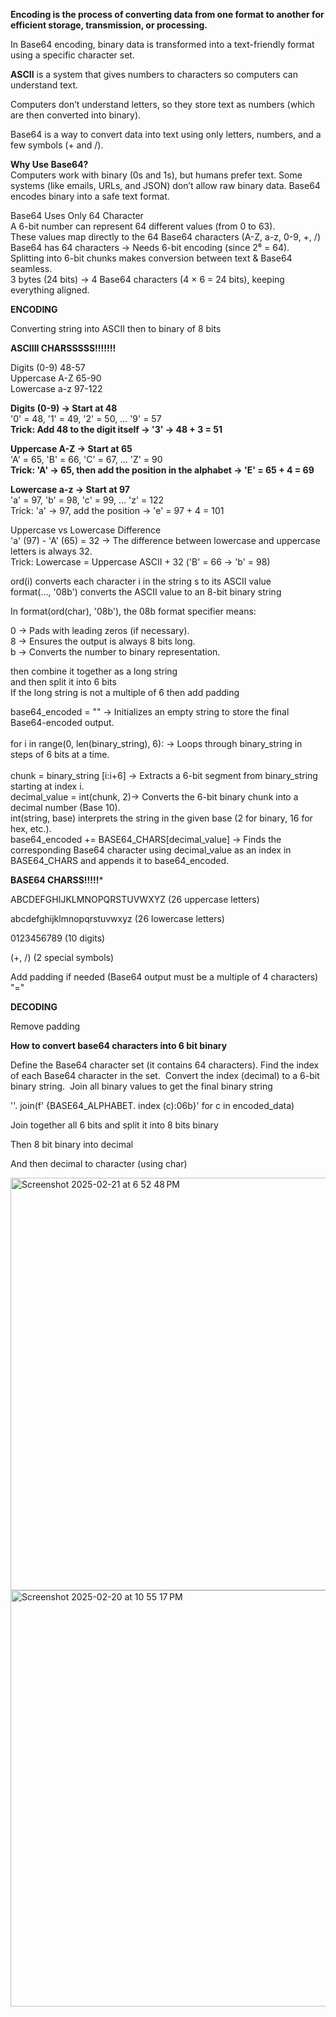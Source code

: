 
**Encoding is the process of converting data from one format to another for efficient storage, transmission, or processing.**  

In Base64 encoding, binary data is transformed into a text-friendly format using a specific character set.

**ASCII** is a system that gives numbers to characters so computers can understand text.

Computers don’t understand letters, so they store text as numbers (which are then converted into binary).

Base64 is a way to convert data into text using only letters, numbers, and a few symbols (+ and /).

**Why Use Base64?** <br>
Computers work with binary (0s and 1s), but humans prefer text. Some systems (like emails, URLs, and JSON) don’t allow raw binary data. Base64 encodes binary into a safe text format. <br>

Base64 Uses Only 64 Character<br>
A  6-bit number can represent 64 different values (from 0 to 63).<br>
These values map directly to the 64 Base64 characters (A-Z, a-z, 0-9, +, /)<br>
Base64 has 64 characters → Needs 6-bit encoding (since 2⁶ = 64).<br>
Splitting into 6-bit chunks makes conversion between text & Base64 seamless. <br>
3 bytes (24 bits) → 4 Base64 characters (4 × 6 = 24 bits), keeping everything aligned.<br>


**ENCODING**


Converting string into ASCII then to binary of 8 bits <br> 


**ASCIIII CHARSSSSS!!!!!!!**  <br>


Digits (0-9)	48-57<br>
Uppercase A-Z	65-90<br>
Lowercase a-z	97-122<br>




**Digits (0-9) → Start at 48**<br>
'0' = 48, '1' = 49, '2' = 50, … '9' = 57<br>
**Trick: Add 48 to the digit itself → '3' → 48 + 3 = 51**<br>


**Uppercase A-Z → Start at 65**<br>
'A' = 65, 'B' = 66, 'C' = 67, … 'Z' = 90<br>
**Trick: 'A' → 65, then add the position in the alphabet → 'E' = 65 + 4 = 69**<br>


**Lowercase a-z → Start at 97**<br>
'a' = 97, 'b' = 98, 'c' = 99, … 'z' = 122<br>
Trick: 'a' → 97, add the position → 'e' = 97 + 4 = 101<br>


Uppercase vs Lowercase Difference<br>
'a' (97) - 'A' (65) = 32 → The difference between lowercase and uppercase letters is always 32.<br>
Trick: Lowercase = Uppercase ASCII + 32 ('B' = 66 → 'b' = 98)<br>



ord(i) converts each character i in the string s to its ASCII value <br>
format(..., '08b') converts the ASCII value to an 8-bit binary string <br>

In format(ord(char), '08b'), the 08b format specifier means:<br>

0 → Pads with leading zeros (if necessary).<br>
8 → Ensures the output is always 8 bits long.<br>
b → Converts the number to binary representation.<br>


then combine it together as a long string <br>
and then split it into 6 bits <br>
If the long string is not a multiple of 6 then add padding<br>

 base64_encoded = "" → Initializes an empty string to store the final Base64-encoded output.<br>  
 for i in range(0, len(binary_string), 6): → Loops through binary_string in steps of 6 bits at a time.<br>  
 chunk = binary_string [i:i+6] → Extracts a 6-bit segment from binary_string starting at index i. <br> 
 decimal_value = int(chunk, 2)→ Converts the 6-bit binary chunk into a decimal number (Base 10). <br>
 int(string, base) interprets the string in the given base (2 for binary, 16 for hex, etc.).<br>
base64_encoded += BASE64_CHARS[decimal_value] → Finds the corresponding Base64 character using decimal_value as an index in BASE64_CHARS and appends it to base64_encoded. <br>

**BASE64 CHARSS!!!!!***<br>


ABCDEFGHIJKLMNOPQRSTUVWXYZ  (26 uppercase letters)<br>

abcdefghijklmnopqrstuvwxyz  (26 lowercase letters)<br>

0123456789                  (10 digits)<br>

(+, /)                      (2 special symbols)<br>


Add padding if needed (Base64 output must be a multiple of 4 characters) "=" <br>


**DECODING** 

Remove padding 

**How to convert base64 characters into 6 bit binary**

Define the Base64 character set (it contains 64 characters).
 Find the index of each Base64 character in the set.
 Convert the index (decimal) to a 6-bit binary string.
 Join all binary values to get the final binary string

 ''. join(f' {BASE64_ALPHABET. index (c):06b}' for c in encoded_data)

 Join together all 6 bits and split it into 8 bits binary 
 
Then 8 bit binary into decimal

And then decimal to character (using char)





<img width="660" alt="Screenshot 2025-02-21 at 6 52 48 PM" src="https://github.com/user-attachments/assets/86f9fbd1-cf2f-4037-9cb2-69a518b22459" />




 
<img width="666" alt="Screenshot 2025-02-20 at 10 55 17 PM" src="https://github.com/user-attachments/assets/2670c03f-11b8-414a-bfdb-8b142df44971" />



 




